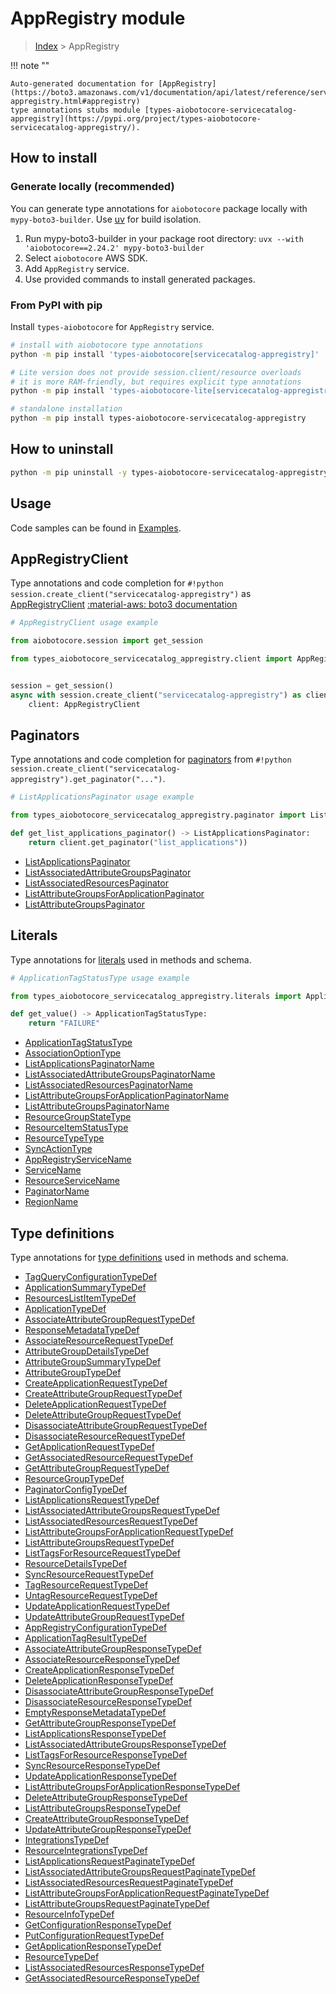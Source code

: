 # AppRegistry module

> [Index](../README.md) > AppRegistry


!!! note ""

    Auto-generated documentation for [AppRegistry](https://boto3.amazonaws.com/v1/documentation/api/latest/reference/services/servicecatalog-appregistry.html#appregistry)
    type annotations stubs module [types-aiobotocore-servicecatalog-appregistry](https://pypi.org/project/types-aiobotocore-servicecatalog-appregistry/).

## How to install

### Generate locally (recommended)

You can generate type annotations for `aiobotocore` package locally with `mypy-boto3-builder`.
Use [uv](https://docs.astral.sh/uv/getting-started/installation/) for build isolation.

1. Run mypy-boto3-builder in your package root directory: `uvx --with 'aiobotocore==2.24.2' mypy-boto3-builder`
1. Select `aiobotocore` AWS SDK.
1. Add `AppRegistry` service.
1. Use provided commands to install generated packages.



### From PyPI with pip

Install `types-aiobotocore` for `AppRegistry` service.

```bash
# install with aiobotocore type annotations
python -m pip install 'types-aiobotocore[servicecatalog-appregistry]'

# Lite version does not provide session.client/resource overloads
# it is more RAM-friendly, but requires explicit type annotations
python -m pip install 'types-aiobotocore-lite[servicecatalog-appregistry]'

# standalone installation
python -m pip install types-aiobotocore-servicecatalog-appregistry
```



## How to uninstall

```bash
python -m pip uninstall -y types-aiobotocore-servicecatalog-appregistry
```

## Usage

Code samples can be found in [Examples](./usage.md).

## AppRegistryClient

Type annotations and code completion for  `#!python session.create_client("servicecatalog-appregistry")` as [AppRegistryClient](./client.md)
[:material-aws: boto3 documentation](https://boto3.amazonaws.com/v1/documentation/api/latest/reference/services/servicecatalog-appregistry.html#AppRegistry.Client)

```python
# AppRegistryClient usage example

from aiobotocore.session import get_session

from types_aiobotocore_servicecatalog_appregistry.client import AppRegistryClient


session = get_session()
async with session.create_client("servicecatalog-appregistry") as client:
    client: AppRegistryClient
```


## Paginators

Type annotations and code completion for
[paginators](./paginators.md)
from `#!python session.create_client("servicecatalog-appregistry").get_paginator("...")`.

```python
# ListApplicationsPaginator usage example

from types_aiobotocore_servicecatalog_appregistry.paginator import ListApplicationsPaginator

def get_list_applications_paginator() -> ListApplicationsPaginator:
    return client.get_paginator("list_applications"))
```

- [ListApplicationsPaginator](./paginators.md#listapplicationspaginator)
- [ListAssociatedAttributeGroupsPaginator](./paginators.md#listassociatedattributegroupspaginator)
- [ListAssociatedResourcesPaginator](./paginators.md#listassociatedresourcespaginator)
- [ListAttributeGroupsForApplicationPaginator](./paginators.md#listattributegroupsforapplicationpaginator)
- [ListAttributeGroupsPaginator](./paginators.md#listattributegroupspaginator)








## Literals

Type annotations for [literals](./literals.md) used in methods and schema.

```python
# ApplicationTagStatusType usage example

from types_aiobotocore_servicecatalog_appregistry.literals import ApplicationTagStatusType

def get_value() -> ApplicationTagStatusType:
    return "FAILURE"
```

- [ApplicationTagStatusType](./literals.md#applicationtagstatustype)
- [AssociationOptionType](./literals.md#associationoptiontype)
- [ListApplicationsPaginatorName](./literals.md#listapplicationspaginatorname)
- [ListAssociatedAttributeGroupsPaginatorName](./literals.md#listassociatedattributegroupspaginatorname)
- [ListAssociatedResourcesPaginatorName](./literals.md#listassociatedresourcespaginatorname)
- [ListAttributeGroupsForApplicationPaginatorName](./literals.md#listattributegroupsforapplicationpaginatorname)
- [ListAttributeGroupsPaginatorName](./literals.md#listattributegroupspaginatorname)
- [ResourceGroupStateType](./literals.md#resourcegroupstatetype)
- [ResourceItemStatusType](./literals.md#resourceitemstatustype)
- [ResourceTypeType](./literals.md#resourcetypetype)
- [SyncActionType](./literals.md#syncactiontype)
- [AppRegistryServiceName](./literals.md#appregistryservicename)
- [ServiceName](./literals.md#servicename)
- [ResourceServiceName](./literals.md#resourceservicename)
- [PaginatorName](./literals.md#paginatorname)
- [RegionName](./literals.md#regionname)




## Type definitions

Type annotations for [type definitions](./type_defs.md) used in methods and schema.

- [TagQueryConfigurationTypeDef](./type_defs.md#tagqueryconfigurationtypedef)
- [ApplicationSummaryTypeDef](./type_defs.md#applicationsummarytypedef)
- [ResourcesListItemTypeDef](./type_defs.md#resourceslistitemtypedef)
- [ApplicationTypeDef](./type_defs.md#applicationtypedef)
- [AssociateAttributeGroupRequestTypeDef](./type_defs.md#associateattributegrouprequesttypedef)
- [ResponseMetadataTypeDef](./type_defs.md#responsemetadatatypedef)
- [AssociateResourceRequestTypeDef](./type_defs.md#associateresourcerequesttypedef)
- [AttributeGroupDetailsTypeDef](./type_defs.md#attributegroupdetailstypedef)
- [AttributeGroupSummaryTypeDef](./type_defs.md#attributegroupsummarytypedef)
- [AttributeGroupTypeDef](./type_defs.md#attributegrouptypedef)
- [CreateApplicationRequestTypeDef](./type_defs.md#createapplicationrequesttypedef)
- [CreateAttributeGroupRequestTypeDef](./type_defs.md#createattributegrouprequesttypedef)
- [DeleteApplicationRequestTypeDef](./type_defs.md#deleteapplicationrequesttypedef)
- [DeleteAttributeGroupRequestTypeDef](./type_defs.md#deleteattributegrouprequesttypedef)
- [DisassociateAttributeGroupRequestTypeDef](./type_defs.md#disassociateattributegrouprequesttypedef)
- [DisassociateResourceRequestTypeDef](./type_defs.md#disassociateresourcerequesttypedef)
- [GetApplicationRequestTypeDef](./type_defs.md#getapplicationrequesttypedef)
- [GetAssociatedResourceRequestTypeDef](./type_defs.md#getassociatedresourcerequesttypedef)
- [GetAttributeGroupRequestTypeDef](./type_defs.md#getattributegrouprequesttypedef)
- [ResourceGroupTypeDef](./type_defs.md#resourcegrouptypedef)
- [PaginatorConfigTypeDef](./type_defs.md#paginatorconfigtypedef)
- [ListApplicationsRequestTypeDef](./type_defs.md#listapplicationsrequesttypedef)
- [ListAssociatedAttributeGroupsRequestTypeDef](./type_defs.md#listassociatedattributegroupsrequesttypedef)
- [ListAssociatedResourcesRequestTypeDef](./type_defs.md#listassociatedresourcesrequesttypedef)
- [ListAttributeGroupsForApplicationRequestTypeDef](./type_defs.md#listattributegroupsforapplicationrequesttypedef)
- [ListAttributeGroupsRequestTypeDef](./type_defs.md#listattributegroupsrequesttypedef)
- [ListTagsForResourceRequestTypeDef](./type_defs.md#listtagsforresourcerequesttypedef)
- [ResourceDetailsTypeDef](./type_defs.md#resourcedetailstypedef)
- [SyncResourceRequestTypeDef](./type_defs.md#syncresourcerequesttypedef)
- [TagResourceRequestTypeDef](./type_defs.md#tagresourcerequesttypedef)
- [UntagResourceRequestTypeDef](./type_defs.md#untagresourcerequesttypedef)
- [UpdateApplicationRequestTypeDef](./type_defs.md#updateapplicationrequesttypedef)
- [UpdateAttributeGroupRequestTypeDef](./type_defs.md#updateattributegrouprequesttypedef)
- [AppRegistryConfigurationTypeDef](./type_defs.md#appregistryconfigurationtypedef)
- [ApplicationTagResultTypeDef](./type_defs.md#applicationtagresulttypedef)
- [AssociateAttributeGroupResponseTypeDef](./type_defs.md#associateattributegroupresponsetypedef)
- [AssociateResourceResponseTypeDef](./type_defs.md#associateresourceresponsetypedef)
- [CreateApplicationResponseTypeDef](./type_defs.md#createapplicationresponsetypedef)
- [DeleteApplicationResponseTypeDef](./type_defs.md#deleteapplicationresponsetypedef)
- [DisassociateAttributeGroupResponseTypeDef](./type_defs.md#disassociateattributegroupresponsetypedef)
- [DisassociateResourceResponseTypeDef](./type_defs.md#disassociateresourceresponsetypedef)
- [EmptyResponseMetadataTypeDef](./type_defs.md#emptyresponsemetadatatypedef)
- [GetAttributeGroupResponseTypeDef](./type_defs.md#getattributegroupresponsetypedef)
- [ListApplicationsResponseTypeDef](./type_defs.md#listapplicationsresponsetypedef)
- [ListAssociatedAttributeGroupsResponseTypeDef](./type_defs.md#listassociatedattributegroupsresponsetypedef)
- [ListTagsForResourceResponseTypeDef](./type_defs.md#listtagsforresourceresponsetypedef)
- [SyncResourceResponseTypeDef](./type_defs.md#syncresourceresponsetypedef)
- [UpdateApplicationResponseTypeDef](./type_defs.md#updateapplicationresponsetypedef)
- [ListAttributeGroupsForApplicationResponseTypeDef](./type_defs.md#listattributegroupsforapplicationresponsetypedef)
- [DeleteAttributeGroupResponseTypeDef](./type_defs.md#deleteattributegroupresponsetypedef)
- [ListAttributeGroupsResponseTypeDef](./type_defs.md#listattributegroupsresponsetypedef)
- [CreateAttributeGroupResponseTypeDef](./type_defs.md#createattributegroupresponsetypedef)
- [UpdateAttributeGroupResponseTypeDef](./type_defs.md#updateattributegroupresponsetypedef)
- [IntegrationsTypeDef](./type_defs.md#integrationstypedef)
- [ResourceIntegrationsTypeDef](./type_defs.md#resourceintegrationstypedef)
- [ListApplicationsRequestPaginateTypeDef](./type_defs.md#listapplicationsrequestpaginatetypedef)
- [ListAssociatedAttributeGroupsRequestPaginateTypeDef](./type_defs.md#listassociatedattributegroupsrequestpaginatetypedef)
- [ListAssociatedResourcesRequestPaginateTypeDef](./type_defs.md#listassociatedresourcesrequestpaginatetypedef)
- [ListAttributeGroupsForApplicationRequestPaginateTypeDef](./type_defs.md#listattributegroupsforapplicationrequestpaginatetypedef)
- [ListAttributeGroupsRequestPaginateTypeDef](./type_defs.md#listattributegroupsrequestpaginatetypedef)
- [ResourceInfoTypeDef](./type_defs.md#resourceinfotypedef)
- [GetConfigurationResponseTypeDef](./type_defs.md#getconfigurationresponsetypedef)
- [PutConfigurationRequestTypeDef](./type_defs.md#putconfigurationrequesttypedef)
- [GetApplicationResponseTypeDef](./type_defs.md#getapplicationresponsetypedef)
- [ResourceTypeDef](./type_defs.md#resourcetypedef)
- [ListAssociatedResourcesResponseTypeDef](./type_defs.md#listassociatedresourcesresponsetypedef)
- [GetAssociatedResourceResponseTypeDef](./type_defs.md#getassociatedresourceresponsetypedef)

